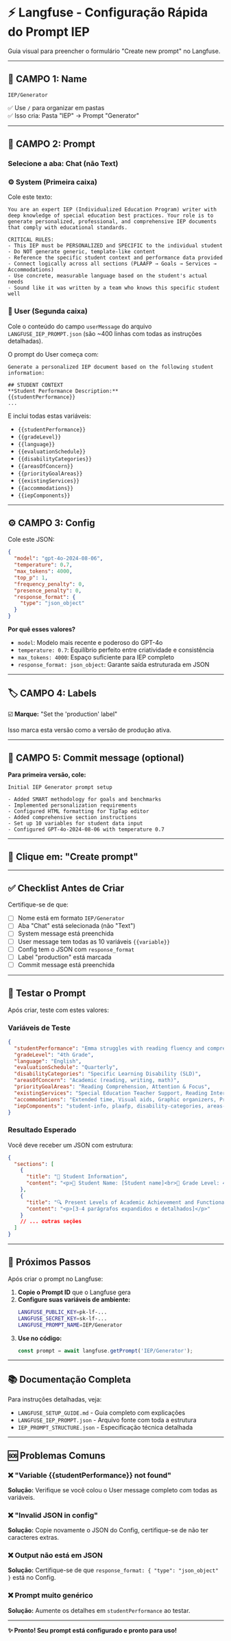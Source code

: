 # ⚡ Langfuse - Configuração Rápida do Prompt IEP

Guia visual para preencher o formulário "Create new prompt" no Langfuse.

---

## 📝 CAMPO 1: Name

```
IEP/Generator
```

✅ Use `/` para organizar em pastas  
✅ Isso cria: Pasta "IEP" → Prompt "Generator"

---

## 💬 CAMPO 2: Prompt

### Selecione a aba: **Chat** (não Text)

### ⚙️ **System** (Primeira caixa)

Cole este texto:

```
You are an expert IEP (Individualized Education Program) writer with deep knowledge of special education best practices. Your role is to generate personalized, professional, and comprehensive IEP documents that comply with educational standards.

CRITICAL RULES:
- This IEP must be PERSONALIZED and SPECIFIC to the individual student
- Do NOT generate generic, template-like content
- Reference the specific student context and performance data provided
- Connect logically across all sections (PLAAFP → Goals → Services → Accommodations)
- Use concrete, measurable language based on the student's actual needs
- Sound like it was written by a team who knows this specific student well
```

### 👤 **User** (Segunda caixa)

Cole o conteúdo do campo `userMessage` do arquivo `LANGFUSE_IEP_PROMPT.json` (são ~400 linhas com todas as instruções detalhadas).

O prompt do User começa com:
```
Generate a personalized IEP document based on the following student information:

## STUDENT CONTEXT
**Student Performance Description:**
{{studentPerformance}}
...
```

E inclui todas estas variáveis:
- `{{studentPerformance}}`
- `{{gradeLevel}}`
- `{{language}}`
- `{{evaluationSchedule}}`
- `{{disabilityCategories}}`
- `{{areasOfConcern}}`
- `{{priorityGoalAreas}}`
- `{{existingServices}}`
- `{{accommodations}}`
- `{{iepComponents}}`

---

## ⚙️ CAMPO 3: Config

Cole este JSON:

```json
{
  "model": "gpt-4o-2024-08-06",
  "temperature": 0.7,
  "max_tokens": 4000,
  "top_p": 1,
  "frequency_penalty": 0,
  "presence_penalty": 0,
  "response_format": {
    "type": "json_object"
  }
}
```

**Por quê esses valores?**
- `model`: Modelo mais recente e poderoso do GPT-4o
- `temperature: 0.7`: Equilíbrio perfeito entre criatividade e consistência
- `max_tokens: 4000`: Espaço suficiente para IEP completo
- `response_format: json_object`: Garante saída estruturada em JSON

---

## 🏷️ CAMPO 4: Labels

☑️ **Marque:** "Set the 'production' label"

Isso marca esta versão como a versão de produção ativa.

---

## 💾 CAMPO 5: Commit message (optional)

**Para primeira versão, cole:**

```
Initial IEP Generator prompt setup

- Added SMART methodology for goals and benchmarks
- Implemented personalization requirements
- Configured HTML formatting for TipTap editor
- Added comprehensive section instructions
- Set up 10 variables for student data input
- Configured GPT-4o-2024-08-06 with temperature 0.7
```

---

## 🎯 Clique em: **"Create prompt"**

---

## ✅ Checklist Antes de Criar

Certifique-se de que:

- [ ] Nome está em formato `IEP/Generator`
- [ ] Aba "Chat" está selecionada (não "Text")
- [ ] System message está preenchida
- [ ] User message tem todas as 10 variáveis `{{variable}}`
- [ ] Config tem o JSON com `response_format`
- [ ] Label "production" está marcada
- [ ] Commit message está preenchida

---

## 🧪 Testar o Prompt

Após criar, teste com estes valores:

### Variáveis de Teste

```json
{
  "studentPerformance": "Emma struggles with reading fluency and comprehension, often reading below grade level. She has difficulty decoding multi-syllabic words and loses track when reading longer passages. Emma works well in small groups with visual supports and benefits from extra time on assignments.",
  "gradeLevel": "4th Grade",
  "language": "English",
  "evaluationSchedule": "Quarterly",
  "disabilityCategories": "Specific Learning Disability (SLD)",
  "areasOfConcern": "Academic (reading, writing, math)",
  "priorityGoalAreas": "Reading Comprehension, Attention & Focus",
  "existingServices": "Special Education Teacher Support, Reading Intervention",
  "accommodations": "Extended time, Visual aids, Graphic organizers, Preferential seating",
  "iepComponents": "student-info, plaafp, disability-categories, areas-concern, priority-goals, goals, accommodations-mods, progress, gen-ed, services, team"
}
```

### Resultado Esperado

Você deve receber um JSON com estrutura:

```json
{
  "sections": [
    {
      "title": "👦 Student Information",
      "content": "<p>👦 Student Name: [Student name]<br>🏫 Grade Level: 4th Grade<br>🗣️ Language: English<br>📆 Evaluation Schedule: Quarterly</p>"
    },
    {
      "title": "🔍 Present Levels of Academic Achievement and Functional Performance (PLAAFP)",
      "content": "<p>[3-4 parágrafos expandidos e detalhados]</p>"
    }
    // ... outras seções
  ]
}
```

---

## 🔗 Próximos Passos

Após criar o prompt no Langfuse:

1. **Copie o Prompt ID** que o Langfuse gera
2. **Configure suas variáveis de ambiente:**
   ```bash
   LANGFUSE_PUBLIC_KEY=pk-lf-...
   LANGFUSE_SECRET_KEY=sk-lf-...
   LANGFUSE_PROMPT_NAME=IEP/Generator
   ```
3. **Use no código:**
   ```typescript
   const prompt = await langfuse.getPrompt('IEP/Generator');
   ```

---

## 📚 Documentação Completa

Para instruções detalhadas, veja:
- `LANGFUSE_SETUP_GUIDE.md` - Guia completo com explicações
- `LANGFUSE_IEP_PROMPT.json` - Arquivo fonte com toda a estrutura
- `IEP_PROMPT_STRUCTURE.json` - Especificação técnica detalhada

---

## 🆘 Problemas Comuns

### ❌ "Variable {{studentPerformance}} not found"
**Solução:** Verifique se você colou o User message completo com todas as variáveis.

### ❌ "Invalid JSON in config"
**Solução:** Copie novamente o JSON do Config, certifique-se de não ter caracteres extras.

### ❌ Output não está em JSON
**Solução:** Certifique-se de que `response_format: { "type": "json_object" }` está no Config.

### ❌ Prompt muito genérico
**Solução:** Aumente os detalhes em `studentPerformance` ao testar.

---

**✨ Pronto! Seu prompt está configurado e pronto para uso!**

